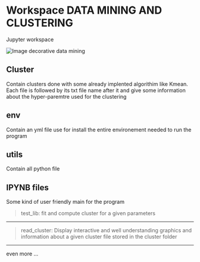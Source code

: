 # Workspace **DATA MINING AND CLUSTERING**
Jupyter workspace

![Image decorative data mining](https://www.lebigdata.fr/wp-content/uploads/2016/08/data-mining-1-1024x576.jpg)

## Cluster
Contain clusters done with some already implented algorithim like Kmean.
Each file is followed by its txt file name after it and give some information 
about the hyper-paremtre used for the clustering

## env
Contain an yml file use for install the entire environement needed to run the program

## utils
Contain all python file

## IPYNB files
Some kind of user friendly main for the program
> test_lib: fit and compute cluster for a given parameters
-----------------
> read_cluster: Display interactive and well understanding graphics and information about a given cluster file stored in the cluster folder
-----------------
even more ...